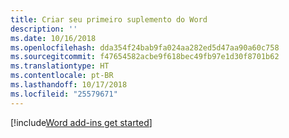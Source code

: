 ```yaml
---
title: Criar seu primeiro suplemento do Word
description: ''
ms.date: 10/16/2018
ms.openlocfilehash: dda354f24bab9fa024aa282ed5d47aa90a60c758
ms.sourcegitcommit: f47654582acbe9f618bec49fb97e1d30f8701b62
ms.translationtype: HT
ms.contentlocale: pt-BR
ms.lasthandoff: 10/17/2018
ms.locfileid: "25579671"
---
```

[!include[Word add-ins get started](../includes/file-get-started-word.md)]